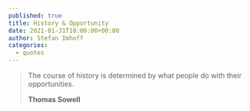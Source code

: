 ```yaml
---
published: true
title: History & Opportunity
date: 2021-01-31T18:00:00+00:00
author: Stefan Imhoff
categories:
  - quotes
---
```


> The course of history is determined by what people do with their opportunities.
>
> **Thomas Sowell**
